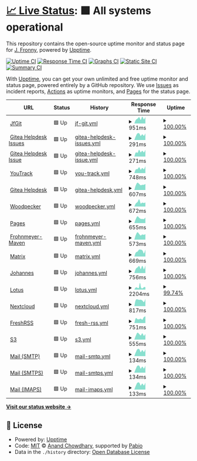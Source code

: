 # [📈 Live Status](https://JFronny.github.io/uptime): <!--live status--> **🟩 All systems operational**

This repository contains the open-source uptime monitor and status page for [J. Fronny](https://jfronny.gitlab.io/), powered by [Upptime](https://github.com/upptime/upptime).

[![Uptime CI](https://github.com/JFronny/uptime/workflows/Uptime%20CI/badge.svg)](https://github.com/JFronny/uptime/actions?query=workflow%3A%22Uptime+CI%22)
[![Response Time CI](https://github.com/JFronny/uptime/workflows/Response%20Time%20CI/badge.svg)](https://github.com/JFronny/uptime/actions?query=workflow%3A%22Response+Time+CI%22)
[![Graphs CI](https://github.com/JFronny/uptime/workflows/Graphs%20CI/badge.svg)](https://github.com/JFronny/uptime/actions?query=workflow%3A%22Graphs+CI%22)
[![Static Site CI](https://github.com/JFronny/uptime/workflows/Static%20Site%20CI/badge.svg)](https://github.com/JFronny/uptime/actions?query=workflow%3A%22Static+Site+CI%22)
[![Summary CI](https://github.com/JFronny/uptime/workflows/Summary%20CI/badge.svg)](https://github.com/JFronny/uptime/actions?query=workflow%3A%22Summary+CI%22)

With [Upptime](https://upptime.js.org), you can get your own unlimited and free uptime monitor and status page, powered entirely by a GitHub repository. We use [Issues](https://github.com/JFronny/uptime/issues) as incident reports, [Actions](https://github.com/JFronny/uptime/actions) as uptime monitors, and [Pages](https://JFronny.github.io/uptime) for the status page.

<!--start: status pages-->
<!-- This summary is generated by Upptime (https://github.com/upptime/upptime) -->
<!-- Do not edit this manually, your changes will be overwritten -->
<!-- prettier-ignore -->
| URL | Status | History | Response Time | Uptime |
| --- | ------ | ------- | ------------- | ------ |
| <img alt="" src="https://icons.duckduckgo.com/ip3/git.frohnmeyer-wds.de.ico" height="13"> [JfGit](https://git.frohnmeyer-wds.de/) | 🟩 Up | [jf-git.yml](https://github.com/JFronny/uptime/commits/HEAD/history/jf-git.yml) | <details><summary><img alt="Response time graph" src="./graphs/jf-git/response-time-week.png" height="20"> 951ms</summary><br><a href="https://JFronny.github.io/uptime/history/jf-git"><img alt="Response time 1034" src="https://img.shields.io/endpoint?url=https%3A%2F%2Fraw.githubusercontent.com%2FJFronny%2Fuptime%2FHEAD%2Fapi%2Fjf-git%2Fresponse-time.json"></a><br><a href="https://JFronny.github.io/uptime/history/jf-git"><img alt="24-hour response time 1177" src="https://img.shields.io/endpoint?url=https%3A%2F%2Fraw.githubusercontent.com%2FJFronny%2Fuptime%2FHEAD%2Fapi%2Fjf-git%2Fresponse-time-day.json"></a><br><a href="https://JFronny.github.io/uptime/history/jf-git"><img alt="7-day response time 951" src="https://img.shields.io/endpoint?url=https%3A%2F%2Fraw.githubusercontent.com%2FJFronny%2Fuptime%2FHEAD%2Fapi%2Fjf-git%2Fresponse-time-week.json"></a><br><a href="https://JFronny.github.io/uptime/history/jf-git"><img alt="30-day response time 1034" src="https://img.shields.io/endpoint?url=https%3A%2F%2Fraw.githubusercontent.com%2FJFronny%2Fuptime%2FHEAD%2Fapi%2Fjf-git%2Fresponse-time-month.json"></a><br><a href="https://JFronny.github.io/uptime/history/jf-git"><img alt="1-year response time 1034" src="https://img.shields.io/endpoint?url=https%3A%2F%2Fraw.githubusercontent.com%2FJFronny%2Fuptime%2FHEAD%2Fapi%2Fjf-git%2Fresponse-time-year.json"></a></details> | <details><summary><a href="https://JFronny.github.io/uptime/history/jf-git">100.00%</a></summary><a href="https://JFronny.github.io/uptime/history/jf-git"><img alt="All-time uptime 93.99%" src="https://img.shields.io/endpoint?url=https%3A%2F%2Fraw.githubusercontent.com%2FJFronny%2Fuptime%2FHEAD%2Fapi%2Fjf-git%2Fuptime.json"></a><br><a href="https://JFronny.github.io/uptime/history/jf-git"><img alt="24-hour uptime 100.00%" src="https://img.shields.io/endpoint?url=https%3A%2F%2Fraw.githubusercontent.com%2FJFronny%2Fuptime%2FHEAD%2Fapi%2Fjf-git%2Fuptime-day.json"></a><br><a href="https://JFronny.github.io/uptime/history/jf-git"><img alt="7-day uptime 100.00%" src="https://img.shields.io/endpoint?url=https%3A%2F%2Fraw.githubusercontent.com%2FJFronny%2Fuptime%2FHEAD%2Fapi%2Fjf-git%2Fuptime-week.json"></a><br><a href="https://JFronny.github.io/uptime/history/jf-git"><img alt="30-day uptime 93.99%" src="https://img.shields.io/endpoint?url=https%3A%2F%2Fraw.githubusercontent.com%2FJFronny%2Fuptime%2FHEAD%2Fapi%2Fjf-git%2Fuptime-month.json"></a><br><a href="https://JFronny.github.io/uptime/history/jf-git"><img alt="1-year uptime 93.99%" src="https://img.shields.io/endpoint?url=https%3A%2F%2Fraw.githubusercontent.com%2FJFronny%2Fuptime%2FHEAD%2Fapi%2Fjf-git%2Fuptime-year.json"></a></details>
| <img alt="" src="https://icons.duckduckgo.com/ip3/git.frohnmeyer-wds.de.ico" height="13"> [Gitea Helpdesk Issues](https://git.frohnmeyer-wds.de/Johannes/Gitea-Helpdesk/issues) | 🟩 Up | [gitea-helpdesk-issues.yml](https://github.com/JFronny/uptime/commits/HEAD/history/gitea-helpdesk-issues.yml) | <details><summary><img alt="Response time graph" src="./graphs/gitea-helpdesk-issues/response-time-week.png" height="20"> 291ms</summary><br><a href="https://JFronny.github.io/uptime/history/gitea-helpdesk-issues"><img alt="Response time 267" src="https://img.shields.io/endpoint?url=https%3A%2F%2Fraw.githubusercontent.com%2FJFronny%2Fuptime%2FHEAD%2Fapi%2Fgitea-helpdesk-issues%2Fresponse-time.json"></a><br><a href="https://JFronny.github.io/uptime/history/gitea-helpdesk-issues"><img alt="24-hour response time 353" src="https://img.shields.io/endpoint?url=https%3A%2F%2Fraw.githubusercontent.com%2FJFronny%2Fuptime%2FHEAD%2Fapi%2Fgitea-helpdesk-issues%2Fresponse-time-day.json"></a><br><a href="https://JFronny.github.io/uptime/history/gitea-helpdesk-issues"><img alt="7-day response time 291" src="https://img.shields.io/endpoint?url=https%3A%2F%2Fraw.githubusercontent.com%2FJFronny%2Fuptime%2FHEAD%2Fapi%2Fgitea-helpdesk-issues%2Fresponse-time-week.json"></a><br><a href="https://JFronny.github.io/uptime/history/gitea-helpdesk-issues"><img alt="30-day response time 267" src="https://img.shields.io/endpoint?url=https%3A%2F%2Fraw.githubusercontent.com%2FJFronny%2Fuptime%2FHEAD%2Fapi%2Fgitea-helpdesk-issues%2Fresponse-time-month.json"></a><br><a href="https://JFronny.github.io/uptime/history/gitea-helpdesk-issues"><img alt="1-year response time 267" src="https://img.shields.io/endpoint?url=https%3A%2F%2Fraw.githubusercontent.com%2FJFronny%2Fuptime%2FHEAD%2Fapi%2Fgitea-helpdesk-issues%2Fresponse-time-year.json"></a></details> | <details><summary><a href="https://JFronny.github.io/uptime/history/gitea-helpdesk-issues">100.00%</a></summary><a href="https://JFronny.github.io/uptime/history/gitea-helpdesk-issues"><img alt="All-time uptime 94.09%" src="https://img.shields.io/endpoint?url=https%3A%2F%2Fraw.githubusercontent.com%2FJFronny%2Fuptime%2FHEAD%2Fapi%2Fgitea-helpdesk-issues%2Fuptime.json"></a><br><a href="https://JFronny.github.io/uptime/history/gitea-helpdesk-issues"><img alt="24-hour uptime 100.00%" src="https://img.shields.io/endpoint?url=https%3A%2F%2Fraw.githubusercontent.com%2FJFronny%2Fuptime%2FHEAD%2Fapi%2Fgitea-helpdesk-issues%2Fuptime-day.json"></a><br><a href="https://JFronny.github.io/uptime/history/gitea-helpdesk-issues"><img alt="7-day uptime 100.00%" src="https://img.shields.io/endpoint?url=https%3A%2F%2Fraw.githubusercontent.com%2FJFronny%2Fuptime%2FHEAD%2Fapi%2Fgitea-helpdesk-issues%2Fuptime-week.json"></a><br><a href="https://JFronny.github.io/uptime/history/gitea-helpdesk-issues"><img alt="30-day uptime 94.09%" src="https://img.shields.io/endpoint?url=https%3A%2F%2Fraw.githubusercontent.com%2FJFronny%2Fuptime%2FHEAD%2Fapi%2Fgitea-helpdesk-issues%2Fuptime-month.json"></a><br><a href="https://JFronny.github.io/uptime/history/gitea-helpdesk-issues"><img alt="1-year uptime 94.09%" src="https://img.shields.io/endpoint?url=https%3A%2F%2Fraw.githubusercontent.com%2FJFronny%2Fuptime%2FHEAD%2Fapi%2Fgitea-helpdesk-issues%2Fuptime-year.json"></a></details>
| <img alt="" src="https://icons.duckduckgo.com/ip3/git.frohnmeyer-wds.de.ico" height="13"> [Gitea Helpdesk Issue](https://git.frohnmeyer-wds.de/Johannes/Gitea-Helpdesk/issues/1) | 🟩 Up | [gitea-helpdesk-issue.yml](https://github.com/JFronny/uptime/commits/HEAD/history/gitea-helpdesk-issue.yml) | <details><summary><img alt="Response time graph" src="./graphs/gitea-helpdesk-issue/response-time-week.png" height="20"> 271ms</summary><br><a href="https://JFronny.github.io/uptime/history/gitea-helpdesk-issue"><img alt="Response time 287" src="https://img.shields.io/endpoint?url=https%3A%2F%2Fraw.githubusercontent.com%2FJFronny%2Fuptime%2FHEAD%2Fapi%2Fgitea-helpdesk-issue%2Fresponse-time.json"></a><br><a href="https://JFronny.github.io/uptime/history/gitea-helpdesk-issue"><img alt="24-hour response time 356" src="https://img.shields.io/endpoint?url=https%3A%2F%2Fraw.githubusercontent.com%2FJFronny%2Fuptime%2FHEAD%2Fapi%2Fgitea-helpdesk-issue%2Fresponse-time-day.json"></a><br><a href="https://JFronny.github.io/uptime/history/gitea-helpdesk-issue"><img alt="7-day response time 271" src="https://img.shields.io/endpoint?url=https%3A%2F%2Fraw.githubusercontent.com%2FJFronny%2Fuptime%2FHEAD%2Fapi%2Fgitea-helpdesk-issue%2Fresponse-time-week.json"></a><br><a href="https://JFronny.github.io/uptime/history/gitea-helpdesk-issue"><img alt="30-day response time 287" src="https://img.shields.io/endpoint?url=https%3A%2F%2Fraw.githubusercontent.com%2FJFronny%2Fuptime%2FHEAD%2Fapi%2Fgitea-helpdesk-issue%2Fresponse-time-month.json"></a><br><a href="https://JFronny.github.io/uptime/history/gitea-helpdesk-issue"><img alt="1-year response time 287" src="https://img.shields.io/endpoint?url=https%3A%2F%2Fraw.githubusercontent.com%2FJFronny%2Fuptime%2FHEAD%2Fapi%2Fgitea-helpdesk-issue%2Fresponse-time-year.json"></a></details> | <details><summary><a href="https://JFronny.github.io/uptime/history/gitea-helpdesk-issue">100.00%</a></summary><a href="https://JFronny.github.io/uptime/history/gitea-helpdesk-issue"><img alt="All-time uptime 94.09%" src="https://img.shields.io/endpoint?url=https%3A%2F%2Fraw.githubusercontent.com%2FJFronny%2Fuptime%2FHEAD%2Fapi%2Fgitea-helpdesk-issue%2Fuptime.json"></a><br><a href="https://JFronny.github.io/uptime/history/gitea-helpdesk-issue"><img alt="24-hour uptime 100.00%" src="https://img.shields.io/endpoint?url=https%3A%2F%2Fraw.githubusercontent.com%2FJFronny%2Fuptime%2FHEAD%2Fapi%2Fgitea-helpdesk-issue%2Fuptime-day.json"></a><br><a href="https://JFronny.github.io/uptime/history/gitea-helpdesk-issue"><img alt="7-day uptime 100.00%" src="https://img.shields.io/endpoint?url=https%3A%2F%2Fraw.githubusercontent.com%2FJFronny%2Fuptime%2FHEAD%2Fapi%2Fgitea-helpdesk-issue%2Fuptime-week.json"></a><br><a href="https://JFronny.github.io/uptime/history/gitea-helpdesk-issue"><img alt="30-day uptime 94.09%" src="https://img.shields.io/endpoint?url=https%3A%2F%2Fraw.githubusercontent.com%2FJFronny%2Fuptime%2FHEAD%2Fapi%2Fgitea-helpdesk-issue%2Fuptime-month.json"></a><br><a href="https://JFronny.github.io/uptime/history/gitea-helpdesk-issue"><img alt="1-year uptime 94.09%" src="https://img.shields.io/endpoint?url=https%3A%2F%2Fraw.githubusercontent.com%2FJFronny%2Fuptime%2FHEAD%2Fapi%2Fgitea-helpdesk-issue%2Fuptime-year.json"></a></details>
| <img alt="" src="https://icons.duckduckgo.com/ip3/youtrack.frohnmeyer-wds.de.ico" height="13"> [YouTrack](https://youtrack.frohnmeyer-wds.de/form/cc0e428b-e887-4487-a90a-9e12b28ff4a4) | 🟩 Up | [you-track.yml](https://github.com/JFronny/uptime/commits/HEAD/history/you-track.yml) | <details><summary><img alt="Response time graph" src="./graphs/you-track/response-time-week.png" height="20"> 748ms</summary><br><a href="https://JFronny.github.io/uptime/history/you-track"><img alt="Response time 716" src="https://img.shields.io/endpoint?url=https%3A%2F%2Fraw.githubusercontent.com%2FJFronny%2Fuptime%2FHEAD%2Fapi%2Fyou-track%2Fresponse-time.json"></a><br><a href="https://JFronny.github.io/uptime/history/you-track"><img alt="24-hour response time 1088" src="https://img.shields.io/endpoint?url=https%3A%2F%2Fraw.githubusercontent.com%2FJFronny%2Fuptime%2FHEAD%2Fapi%2Fyou-track%2Fresponse-time-day.json"></a><br><a href="https://JFronny.github.io/uptime/history/you-track"><img alt="7-day response time 748" src="https://img.shields.io/endpoint?url=https%3A%2F%2Fraw.githubusercontent.com%2FJFronny%2Fuptime%2FHEAD%2Fapi%2Fyou-track%2Fresponse-time-week.json"></a><br><a href="https://JFronny.github.io/uptime/history/you-track"><img alt="30-day response time 716" src="https://img.shields.io/endpoint?url=https%3A%2F%2Fraw.githubusercontent.com%2FJFronny%2Fuptime%2FHEAD%2Fapi%2Fyou-track%2Fresponse-time-month.json"></a><br><a href="https://JFronny.github.io/uptime/history/you-track"><img alt="1-year response time 716" src="https://img.shields.io/endpoint?url=https%3A%2F%2Fraw.githubusercontent.com%2FJFronny%2Fuptime%2FHEAD%2Fapi%2Fyou-track%2Fresponse-time-year.json"></a></details> | <details><summary><a href="https://JFronny.github.io/uptime/history/you-track">100.00%</a></summary><a href="https://JFronny.github.io/uptime/history/you-track"><img alt="All-time uptime 99.28%" src="https://img.shields.io/endpoint?url=https%3A%2F%2Fraw.githubusercontent.com%2FJFronny%2Fuptime%2FHEAD%2Fapi%2Fyou-track%2Fuptime.json"></a><br><a href="https://JFronny.github.io/uptime/history/you-track"><img alt="24-hour uptime 100.00%" src="https://img.shields.io/endpoint?url=https%3A%2F%2Fraw.githubusercontent.com%2FJFronny%2Fuptime%2FHEAD%2Fapi%2Fyou-track%2Fuptime-day.json"></a><br><a href="https://JFronny.github.io/uptime/history/you-track"><img alt="7-day uptime 100.00%" src="https://img.shields.io/endpoint?url=https%3A%2F%2Fraw.githubusercontent.com%2FJFronny%2Fuptime%2FHEAD%2Fapi%2Fyou-track%2Fuptime-week.json"></a><br><a href="https://JFronny.github.io/uptime/history/you-track"><img alt="30-day uptime 99.28%" src="https://img.shields.io/endpoint?url=https%3A%2F%2Fraw.githubusercontent.com%2FJFronny%2Fuptime%2FHEAD%2Fapi%2Fyou-track%2Fuptime-month.json"></a><br><a href="https://JFronny.github.io/uptime/history/you-track"><img alt="1-year uptime 99.28%" src="https://img.shields.io/endpoint?url=https%3A%2F%2Fraw.githubusercontent.com%2FJFronny%2Fuptime%2FHEAD%2Fapi%2Fyou-track%2Fuptime-year.json"></a></details>
| <img alt="" src="https://icons.duckduckgo.com/ip3/helpdesk.frohnmeyer-wds.de.ico" height="13"> [Gitea Helpdesk](https://helpdesk.frohnmeyer-wds.de/) | 🟩 Up | [gitea-helpdesk.yml](https://github.com/JFronny/uptime/commits/HEAD/history/gitea-helpdesk.yml) | <details><summary><img alt="Response time graph" src="./graphs/gitea-helpdesk/response-time-week.png" height="20"> 607ms</summary><br><a href="https://JFronny.github.io/uptime/history/gitea-helpdesk"><img alt="Response time 579" src="https://img.shields.io/endpoint?url=https%3A%2F%2Fraw.githubusercontent.com%2FJFronny%2Fuptime%2FHEAD%2Fapi%2Fgitea-helpdesk%2Fresponse-time.json"></a><br><a href="https://JFronny.github.io/uptime/history/gitea-helpdesk"><img alt="24-hour response time 653" src="https://img.shields.io/endpoint?url=https%3A%2F%2Fraw.githubusercontent.com%2FJFronny%2Fuptime%2FHEAD%2Fapi%2Fgitea-helpdesk%2Fresponse-time-day.json"></a><br><a href="https://JFronny.github.io/uptime/history/gitea-helpdesk"><img alt="7-day response time 607" src="https://img.shields.io/endpoint?url=https%3A%2F%2Fraw.githubusercontent.com%2FJFronny%2Fuptime%2FHEAD%2Fapi%2Fgitea-helpdesk%2Fresponse-time-week.json"></a><br><a href="https://JFronny.github.io/uptime/history/gitea-helpdesk"><img alt="30-day response time 579" src="https://img.shields.io/endpoint?url=https%3A%2F%2Fraw.githubusercontent.com%2FJFronny%2Fuptime%2FHEAD%2Fapi%2Fgitea-helpdesk%2Fresponse-time-month.json"></a><br><a href="https://JFronny.github.io/uptime/history/gitea-helpdesk"><img alt="1-year response time 579" src="https://img.shields.io/endpoint?url=https%3A%2F%2Fraw.githubusercontent.com%2FJFronny%2Fuptime%2FHEAD%2Fapi%2Fgitea-helpdesk%2Fresponse-time-year.json"></a></details> | <details><summary><a href="https://JFronny.github.io/uptime/history/gitea-helpdesk">100.00%</a></summary><a href="https://JFronny.github.io/uptime/history/gitea-helpdesk"><img alt="All-time uptime 98.51%" src="https://img.shields.io/endpoint?url=https%3A%2F%2Fraw.githubusercontent.com%2FJFronny%2Fuptime%2FHEAD%2Fapi%2Fgitea-helpdesk%2Fuptime.json"></a><br><a href="https://JFronny.github.io/uptime/history/gitea-helpdesk"><img alt="24-hour uptime 100.00%" src="https://img.shields.io/endpoint?url=https%3A%2F%2Fraw.githubusercontent.com%2FJFronny%2Fuptime%2FHEAD%2Fapi%2Fgitea-helpdesk%2Fuptime-day.json"></a><br><a href="https://JFronny.github.io/uptime/history/gitea-helpdesk"><img alt="7-day uptime 100.00%" src="https://img.shields.io/endpoint?url=https%3A%2F%2Fraw.githubusercontent.com%2FJFronny%2Fuptime%2FHEAD%2Fapi%2Fgitea-helpdesk%2Fuptime-week.json"></a><br><a href="https://JFronny.github.io/uptime/history/gitea-helpdesk"><img alt="30-day uptime 98.51%" src="https://img.shields.io/endpoint?url=https%3A%2F%2Fraw.githubusercontent.com%2FJFronny%2Fuptime%2FHEAD%2Fapi%2Fgitea-helpdesk%2Fuptime-month.json"></a><br><a href="https://JFronny.github.io/uptime/history/gitea-helpdesk"><img alt="1-year uptime 98.51%" src="https://img.shields.io/endpoint?url=https%3A%2F%2Fraw.githubusercontent.com%2FJFronny%2Fuptime%2FHEAD%2Fapi%2Fgitea-helpdesk%2Fuptime-year.json"></a></details>
| <img alt="" src="https://icons.duckduckgo.com/ip3/ci.frohnmeyer-wds.de.ico" height="13"> [Woodpecker](https://ci.frohnmeyer-wds.de/repos/28) | 🟩 Up | [woodpecker.yml](https://github.com/JFronny/uptime/commits/HEAD/history/woodpecker.yml) | <details><summary><img alt="Response time graph" src="./graphs/woodpecker/response-time-week.png" height="20"> 672ms</summary><br><a href="https://JFronny.github.io/uptime/history/woodpecker"><img alt="Response time 588" src="https://img.shields.io/endpoint?url=https%3A%2F%2Fraw.githubusercontent.com%2FJFronny%2Fuptime%2FHEAD%2Fapi%2Fwoodpecker%2Fresponse-time.json"></a><br><a href="https://JFronny.github.io/uptime/history/woodpecker"><img alt="24-hour response time 658" src="https://img.shields.io/endpoint?url=https%3A%2F%2Fraw.githubusercontent.com%2FJFronny%2Fuptime%2FHEAD%2Fapi%2Fwoodpecker%2Fresponse-time-day.json"></a><br><a href="https://JFronny.github.io/uptime/history/woodpecker"><img alt="7-day response time 672" src="https://img.shields.io/endpoint?url=https%3A%2F%2Fraw.githubusercontent.com%2FJFronny%2Fuptime%2FHEAD%2Fapi%2Fwoodpecker%2Fresponse-time-week.json"></a><br><a href="https://JFronny.github.io/uptime/history/woodpecker"><img alt="30-day response time 588" src="https://img.shields.io/endpoint?url=https%3A%2F%2Fraw.githubusercontent.com%2FJFronny%2Fuptime%2FHEAD%2Fapi%2Fwoodpecker%2Fresponse-time-month.json"></a><br><a href="https://JFronny.github.io/uptime/history/woodpecker"><img alt="1-year response time 588" src="https://img.shields.io/endpoint?url=https%3A%2F%2Fraw.githubusercontent.com%2FJFronny%2Fuptime%2FHEAD%2Fapi%2Fwoodpecker%2Fresponse-time-year.json"></a></details> | <details><summary><a href="https://JFronny.github.io/uptime/history/woodpecker">100.00%</a></summary><a href="https://JFronny.github.io/uptime/history/woodpecker"><img alt="All-time uptime 95.72%" src="https://img.shields.io/endpoint?url=https%3A%2F%2Fraw.githubusercontent.com%2FJFronny%2Fuptime%2FHEAD%2Fapi%2Fwoodpecker%2Fuptime.json"></a><br><a href="https://JFronny.github.io/uptime/history/woodpecker"><img alt="24-hour uptime 100.00%" src="https://img.shields.io/endpoint?url=https%3A%2F%2Fraw.githubusercontent.com%2FJFronny%2Fuptime%2FHEAD%2Fapi%2Fwoodpecker%2Fuptime-day.json"></a><br><a href="https://JFronny.github.io/uptime/history/woodpecker"><img alt="7-day uptime 100.00%" src="https://img.shields.io/endpoint?url=https%3A%2F%2Fraw.githubusercontent.com%2FJFronny%2Fuptime%2FHEAD%2Fapi%2Fwoodpecker%2Fuptime-week.json"></a><br><a href="https://JFronny.github.io/uptime/history/woodpecker"><img alt="30-day uptime 95.72%" src="https://img.shields.io/endpoint?url=https%3A%2F%2Fraw.githubusercontent.com%2FJFronny%2Fuptime%2FHEAD%2Fapi%2Fwoodpecker%2Fuptime-month.json"></a><br><a href="https://JFronny.github.io/uptime/history/woodpecker"><img alt="1-year uptime 95.72%" src="https://img.shields.io/endpoint?url=https%3A%2F%2Fraw.githubusercontent.com%2FJFronny%2Fuptime%2FHEAD%2Fapi%2Fwoodpecker%2Fuptime-year.json"></a></details>
| <img alt="" src="https://icons.duckduckgo.com/ip3/pages.frohnmeyer-wds.de.ico" height="13"> [Pages](https://pages.frohnmeyer-wds.de/JfMods/Respackopts/) | 🟩 Up | [pages.yml](https://github.com/JFronny/uptime/commits/HEAD/history/pages.yml) | <details><summary><img alt="Response time graph" src="./graphs/pages/response-time-week.png" height="20"> 655ms</summary><br><a href="https://JFronny.github.io/uptime/history/pages"><img alt="Response time 575" src="https://img.shields.io/endpoint?url=https%3A%2F%2Fraw.githubusercontent.com%2FJFronny%2Fuptime%2FHEAD%2Fapi%2Fpages%2Fresponse-time.json"></a><br><a href="https://JFronny.github.io/uptime/history/pages"><img alt="24-hour response time 733" src="https://img.shields.io/endpoint?url=https%3A%2F%2Fraw.githubusercontent.com%2FJFronny%2Fuptime%2FHEAD%2Fapi%2Fpages%2Fresponse-time-day.json"></a><br><a href="https://JFronny.github.io/uptime/history/pages"><img alt="7-day response time 655" src="https://img.shields.io/endpoint?url=https%3A%2F%2Fraw.githubusercontent.com%2FJFronny%2Fuptime%2FHEAD%2Fapi%2Fpages%2Fresponse-time-week.json"></a><br><a href="https://JFronny.github.io/uptime/history/pages"><img alt="30-day response time 575" src="https://img.shields.io/endpoint?url=https%3A%2F%2Fraw.githubusercontent.com%2FJFronny%2Fuptime%2FHEAD%2Fapi%2Fpages%2Fresponse-time-month.json"></a><br><a href="https://JFronny.github.io/uptime/history/pages"><img alt="1-year response time 575" src="https://img.shields.io/endpoint?url=https%3A%2F%2Fraw.githubusercontent.com%2FJFronny%2Fuptime%2FHEAD%2Fapi%2Fpages%2Fresponse-time-year.json"></a></details> | <details><summary><a href="https://JFronny.github.io/uptime/history/pages">100.00%</a></summary><a href="https://JFronny.github.io/uptime/history/pages"><img alt="All-time uptime 99.42%" src="https://img.shields.io/endpoint?url=https%3A%2F%2Fraw.githubusercontent.com%2FJFronny%2Fuptime%2FHEAD%2Fapi%2Fpages%2Fuptime.json"></a><br><a href="https://JFronny.github.io/uptime/history/pages"><img alt="24-hour uptime 100.00%" src="https://img.shields.io/endpoint?url=https%3A%2F%2Fraw.githubusercontent.com%2FJFronny%2Fuptime%2FHEAD%2Fapi%2Fpages%2Fuptime-day.json"></a><br><a href="https://JFronny.github.io/uptime/history/pages"><img alt="7-day uptime 100.00%" src="https://img.shields.io/endpoint?url=https%3A%2F%2Fraw.githubusercontent.com%2FJFronny%2Fuptime%2FHEAD%2Fapi%2Fpages%2Fuptime-week.json"></a><br><a href="https://JFronny.github.io/uptime/history/pages"><img alt="30-day uptime 99.42%" src="https://img.shields.io/endpoint?url=https%3A%2F%2Fraw.githubusercontent.com%2FJFronny%2Fuptime%2FHEAD%2Fapi%2Fpages%2Fuptime-month.json"></a><br><a href="https://JFronny.github.io/uptime/history/pages"><img alt="1-year uptime 99.42%" src="https://img.shields.io/endpoint?url=https%3A%2F%2Fraw.githubusercontent.com%2FJFronny%2Fuptime%2FHEAD%2Fapi%2Fpages%2Fuptime-year.json"></a></details>
| <img alt="" src="https://icons.duckduckgo.com/ip3/maven.frohnmeyer-wds.de.ico" height="13"> [Frohnmeyer-Maven](https://maven.frohnmeyer-wds.de/artifacts/io/gitlab/jfronny/commons-bom/maven-metadata.xml) | 🟩 Up | [frohnmeyer-maven.yml](https://github.com/JFronny/uptime/commits/HEAD/history/frohnmeyer-maven.yml) | <details><summary><img alt="Response time graph" src="./graphs/frohnmeyer-maven/response-time-week.png" height="20"> 573ms</summary><br><a href="https://JFronny.github.io/uptime/history/frohnmeyer-maven"><img alt="Response time 592" src="https://img.shields.io/endpoint?url=https%3A%2F%2Fraw.githubusercontent.com%2FJFronny%2Fuptime%2FHEAD%2Fapi%2Ffrohnmeyer-maven%2Fresponse-time.json"></a><br><a href="https://JFronny.github.io/uptime/history/frohnmeyer-maven"><img alt="24-hour response time 596" src="https://img.shields.io/endpoint?url=https%3A%2F%2Fraw.githubusercontent.com%2FJFronny%2Fuptime%2FHEAD%2Fapi%2Ffrohnmeyer-maven%2Fresponse-time-day.json"></a><br><a href="https://JFronny.github.io/uptime/history/frohnmeyer-maven"><img alt="7-day response time 573" src="https://img.shields.io/endpoint?url=https%3A%2F%2Fraw.githubusercontent.com%2FJFronny%2Fuptime%2FHEAD%2Fapi%2Ffrohnmeyer-maven%2Fresponse-time-week.json"></a><br><a href="https://JFronny.github.io/uptime/history/frohnmeyer-maven"><img alt="30-day response time 592" src="https://img.shields.io/endpoint?url=https%3A%2F%2Fraw.githubusercontent.com%2FJFronny%2Fuptime%2FHEAD%2Fapi%2Ffrohnmeyer-maven%2Fresponse-time-month.json"></a><br><a href="https://JFronny.github.io/uptime/history/frohnmeyer-maven"><img alt="1-year response time 592" src="https://img.shields.io/endpoint?url=https%3A%2F%2Fraw.githubusercontent.com%2FJFronny%2Fuptime%2FHEAD%2Fapi%2Ffrohnmeyer-maven%2Fresponse-time-year.json"></a></details> | <details><summary><a href="https://JFronny.github.io/uptime/history/frohnmeyer-maven">100.00%</a></summary><a href="https://JFronny.github.io/uptime/history/frohnmeyer-maven"><img alt="All-time uptime 99.50%" src="https://img.shields.io/endpoint?url=https%3A%2F%2Fraw.githubusercontent.com%2FJFronny%2Fuptime%2FHEAD%2Fapi%2Ffrohnmeyer-maven%2Fuptime.json"></a><br><a href="https://JFronny.github.io/uptime/history/frohnmeyer-maven"><img alt="24-hour uptime 100.00%" src="https://img.shields.io/endpoint?url=https%3A%2F%2Fraw.githubusercontent.com%2FJFronny%2Fuptime%2FHEAD%2Fapi%2Ffrohnmeyer-maven%2Fuptime-day.json"></a><br><a href="https://JFronny.github.io/uptime/history/frohnmeyer-maven"><img alt="7-day uptime 100.00%" src="https://img.shields.io/endpoint?url=https%3A%2F%2Fraw.githubusercontent.com%2FJFronny%2Fuptime%2FHEAD%2Fapi%2Ffrohnmeyer-maven%2Fuptime-week.json"></a><br><a href="https://JFronny.github.io/uptime/history/frohnmeyer-maven"><img alt="30-day uptime 99.50%" src="https://img.shields.io/endpoint?url=https%3A%2F%2Fraw.githubusercontent.com%2FJFronny%2Fuptime%2FHEAD%2Fapi%2Ffrohnmeyer-maven%2Fuptime-month.json"></a><br><a href="https://JFronny.github.io/uptime/history/frohnmeyer-maven"><img alt="1-year uptime 99.50%" src="https://img.shields.io/endpoint?url=https%3A%2F%2Fraw.githubusercontent.com%2FJFronny%2Fuptime%2FHEAD%2Fapi%2Ffrohnmeyer-maven%2Fuptime-year.json"></a></details>
| <img alt="" src="https://icons.duckduckgo.com/ip3/matrix.frohnmeyer-wds.de.ico" height="13"> [Matrix](https://matrix.frohnmeyer-wds.de/_matrix/client/versions) | 🟩 Up | [matrix.yml](https://github.com/JFronny/uptime/commits/HEAD/history/matrix.yml) | <details><summary><img alt="Response time graph" src="./graphs/matrix/response-time-week.png" height="20"> 669ms</summary><br><a href="https://JFronny.github.io/uptime/history/matrix"><img alt="Response time 547" src="https://img.shields.io/endpoint?url=https%3A%2F%2Fraw.githubusercontent.com%2FJFronny%2Fuptime%2FHEAD%2Fapi%2Fmatrix%2Fresponse-time.json"></a><br><a href="https://JFronny.github.io/uptime/history/matrix"><img alt="24-hour response time 822" src="https://img.shields.io/endpoint?url=https%3A%2F%2Fraw.githubusercontent.com%2FJFronny%2Fuptime%2FHEAD%2Fapi%2Fmatrix%2Fresponse-time-day.json"></a><br><a href="https://JFronny.github.io/uptime/history/matrix"><img alt="7-day response time 669" src="https://img.shields.io/endpoint?url=https%3A%2F%2Fraw.githubusercontent.com%2FJFronny%2Fuptime%2FHEAD%2Fapi%2Fmatrix%2Fresponse-time-week.json"></a><br><a href="https://JFronny.github.io/uptime/history/matrix"><img alt="30-day response time 547" src="https://img.shields.io/endpoint?url=https%3A%2F%2Fraw.githubusercontent.com%2FJFronny%2Fuptime%2FHEAD%2Fapi%2Fmatrix%2Fresponse-time-month.json"></a><br><a href="https://JFronny.github.io/uptime/history/matrix"><img alt="1-year response time 547" src="https://img.shields.io/endpoint?url=https%3A%2F%2Fraw.githubusercontent.com%2FJFronny%2Fuptime%2FHEAD%2Fapi%2Fmatrix%2Fresponse-time-year.json"></a></details> | <details><summary><a href="https://JFronny.github.io/uptime/history/matrix">100.00%</a></summary><a href="https://JFronny.github.io/uptime/history/matrix"><img alt="All-time uptime 94.26%" src="https://img.shields.io/endpoint?url=https%3A%2F%2Fraw.githubusercontent.com%2FJFronny%2Fuptime%2FHEAD%2Fapi%2Fmatrix%2Fuptime.json"></a><br><a href="https://JFronny.github.io/uptime/history/matrix"><img alt="24-hour uptime 100.00%" src="https://img.shields.io/endpoint?url=https%3A%2F%2Fraw.githubusercontent.com%2FJFronny%2Fuptime%2FHEAD%2Fapi%2Fmatrix%2Fuptime-day.json"></a><br><a href="https://JFronny.github.io/uptime/history/matrix"><img alt="7-day uptime 100.00%" src="https://img.shields.io/endpoint?url=https%3A%2F%2Fraw.githubusercontent.com%2FJFronny%2Fuptime%2FHEAD%2Fapi%2Fmatrix%2Fuptime-week.json"></a><br><a href="https://JFronny.github.io/uptime/history/matrix"><img alt="30-day uptime 94.26%" src="https://img.shields.io/endpoint?url=https%3A%2F%2Fraw.githubusercontent.com%2FJFronny%2Fuptime%2FHEAD%2Fapi%2Fmatrix%2Fuptime-month.json"></a><br><a href="https://JFronny.github.io/uptime/history/matrix"><img alt="1-year uptime 94.26%" src="https://img.shields.io/endpoint?url=https%3A%2F%2Fraw.githubusercontent.com%2FJFronny%2Fuptime%2FHEAD%2Fapi%2Fmatrix%2Fuptime-year.json"></a></details>
| <img alt="" src="https://icons.duckduckgo.com/ip3/johannes.frohnmeyer-wds.de.ico" height="13"> [Johannes](https://johannes.frohnmeyer-wds.de/schule/sport/praesentation/) | 🟩 Up | [johannes.yml](https://github.com/JFronny/uptime/commits/HEAD/history/johannes.yml) | <details><summary><img alt="Response time graph" src="./graphs/johannes/response-time-week.png" height="20"> 756ms</summary><br><a href="https://JFronny.github.io/uptime/history/johannes"><img alt="Response time 799" src="https://img.shields.io/endpoint?url=https%3A%2F%2Fraw.githubusercontent.com%2FJFronny%2Fuptime%2FHEAD%2Fapi%2Fjohannes%2Fresponse-time.json"></a><br><a href="https://JFronny.github.io/uptime/history/johannes"><img alt="24-hour response time 980" src="https://img.shields.io/endpoint?url=https%3A%2F%2Fraw.githubusercontent.com%2FJFronny%2Fuptime%2FHEAD%2Fapi%2Fjohannes%2Fresponse-time-day.json"></a><br><a href="https://JFronny.github.io/uptime/history/johannes"><img alt="7-day response time 756" src="https://img.shields.io/endpoint?url=https%3A%2F%2Fraw.githubusercontent.com%2FJFronny%2Fuptime%2FHEAD%2Fapi%2Fjohannes%2Fresponse-time-week.json"></a><br><a href="https://JFronny.github.io/uptime/history/johannes"><img alt="30-day response time 799" src="https://img.shields.io/endpoint?url=https%3A%2F%2Fraw.githubusercontent.com%2FJFronny%2Fuptime%2FHEAD%2Fapi%2Fjohannes%2Fresponse-time-month.json"></a><br><a href="https://JFronny.github.io/uptime/history/johannes"><img alt="1-year response time 799" src="https://img.shields.io/endpoint?url=https%3A%2F%2Fraw.githubusercontent.com%2FJFronny%2Fuptime%2FHEAD%2Fapi%2Fjohannes%2Fresponse-time-year.json"></a></details> | <details><summary><a href="https://JFronny.github.io/uptime/history/johannes">100.00%</a></summary><a href="https://JFronny.github.io/uptime/history/johannes"><img alt="All-time uptime 99.50%" src="https://img.shields.io/endpoint?url=https%3A%2F%2Fraw.githubusercontent.com%2FJFronny%2Fuptime%2FHEAD%2Fapi%2Fjohannes%2Fuptime.json"></a><br><a href="https://JFronny.github.io/uptime/history/johannes"><img alt="24-hour uptime 100.00%" src="https://img.shields.io/endpoint?url=https%3A%2F%2Fraw.githubusercontent.com%2FJFronny%2Fuptime%2FHEAD%2Fapi%2Fjohannes%2Fuptime-day.json"></a><br><a href="https://JFronny.github.io/uptime/history/johannes"><img alt="7-day uptime 100.00%" src="https://img.shields.io/endpoint?url=https%3A%2F%2Fraw.githubusercontent.com%2FJFronny%2Fuptime%2FHEAD%2Fapi%2Fjohannes%2Fuptime-week.json"></a><br><a href="https://JFronny.github.io/uptime/history/johannes"><img alt="30-day uptime 99.50%" src="https://img.shields.io/endpoint?url=https%3A%2F%2Fraw.githubusercontent.com%2FJFronny%2Fuptime%2FHEAD%2Fapi%2Fjohannes%2Fuptime-month.json"></a><br><a href="https://JFronny.github.io/uptime/history/johannes"><img alt="1-year uptime 99.50%" src="https://img.shields.io/endpoint?url=https%3A%2F%2Fraw.githubusercontent.com%2FJFronny%2Fuptime%2FHEAD%2Fapi%2Fjohannes%2Fuptime-year.json"></a></details>
| <img alt="" src="https://icons.duckduckgo.com/ip3/lotus.frohnmeyer-wds.de.ico" height="13"> [Lotus](http://lotus.frohnmeyer-wds.de/feed.rss) | 🟩 Up | [lotus.yml](https://github.com/JFronny/uptime/commits/HEAD/history/lotus.yml) | <details><summary><img alt="Response time graph" src="./graphs/lotus/response-time-week.png" height="20"> 2204ms</summary><br><a href="https://JFronny.github.io/uptime/history/lotus"><img alt="Response time 2000" src="https://img.shields.io/endpoint?url=https%3A%2F%2Fraw.githubusercontent.com%2FJFronny%2Fuptime%2FHEAD%2Fapi%2Flotus%2Fresponse-time.json"></a><br><a href="https://JFronny.github.io/uptime/history/lotus"><img alt="24-hour response time 2348" src="https://img.shields.io/endpoint?url=https%3A%2F%2Fraw.githubusercontent.com%2FJFronny%2Fuptime%2FHEAD%2Fapi%2Flotus%2Fresponse-time-day.json"></a><br><a href="https://JFronny.github.io/uptime/history/lotus"><img alt="7-day response time 2204" src="https://img.shields.io/endpoint?url=https%3A%2F%2Fraw.githubusercontent.com%2FJFronny%2Fuptime%2FHEAD%2Fapi%2Flotus%2Fresponse-time-week.json"></a><br><a href="https://JFronny.github.io/uptime/history/lotus"><img alt="30-day response time 2000" src="https://img.shields.io/endpoint?url=https%3A%2F%2Fraw.githubusercontent.com%2FJFronny%2Fuptime%2FHEAD%2Fapi%2Flotus%2Fresponse-time-month.json"></a><br><a href="https://JFronny.github.io/uptime/history/lotus"><img alt="1-year response time 2000" src="https://img.shields.io/endpoint?url=https%3A%2F%2Fraw.githubusercontent.com%2FJFronny%2Fuptime%2FHEAD%2Fapi%2Flotus%2Fresponse-time-year.json"></a></details> | <details><summary><a href="https://JFronny.github.io/uptime/history/lotus">99.74%</a></summary><a href="https://JFronny.github.io/uptime/history/lotus"><img alt="All-time uptime 99.34%" src="https://img.shields.io/endpoint?url=https%3A%2F%2Fraw.githubusercontent.com%2FJFronny%2Fuptime%2FHEAD%2Fapi%2Flotus%2Fuptime.json"></a><br><a href="https://JFronny.github.io/uptime/history/lotus"><img alt="24-hour uptime 100.00%" src="https://img.shields.io/endpoint?url=https%3A%2F%2Fraw.githubusercontent.com%2FJFronny%2Fuptime%2FHEAD%2Fapi%2Flotus%2Fuptime-day.json"></a><br><a href="https://JFronny.github.io/uptime/history/lotus"><img alt="7-day uptime 99.74%" src="https://img.shields.io/endpoint?url=https%3A%2F%2Fraw.githubusercontent.com%2FJFronny%2Fuptime%2FHEAD%2Fapi%2Flotus%2Fuptime-week.json"></a><br><a href="https://JFronny.github.io/uptime/history/lotus"><img alt="30-day uptime 99.34%" src="https://img.shields.io/endpoint?url=https%3A%2F%2Fraw.githubusercontent.com%2FJFronny%2Fuptime%2FHEAD%2Fapi%2Flotus%2Fuptime-month.json"></a><br><a href="https://JFronny.github.io/uptime/history/lotus"><img alt="1-year uptime 99.34%" src="https://img.shields.io/endpoint?url=https%3A%2F%2Fraw.githubusercontent.com%2FJFronny%2Fuptime%2FHEAD%2Fapi%2Flotus%2Fuptime-year.json"></a></details>
| <img alt="" src="https://icons.duckduckgo.com/ip3/nextcloud.frohnmeyer-wds.de.ico" height="13"> [Nextcloud](https://nextcloud.frohnmeyer-wds.de/s/5LHM53735gsamFE) | 🟩 Up | [nextcloud.yml](https://github.com/JFronny/uptime/commits/HEAD/history/nextcloud.yml) | <details><summary><img alt="Response time graph" src="./graphs/nextcloud/response-time-week.png" height="20"> 817ms</summary><br><a href="https://JFronny.github.io/uptime/history/nextcloud"><img alt="Response time 723" src="https://img.shields.io/endpoint?url=https%3A%2F%2Fraw.githubusercontent.com%2FJFronny%2Fuptime%2FHEAD%2Fapi%2Fnextcloud%2Fresponse-time.json"></a><br><a href="https://JFronny.github.io/uptime/history/nextcloud"><img alt="24-hour response time 964" src="https://img.shields.io/endpoint?url=https%3A%2F%2Fraw.githubusercontent.com%2FJFronny%2Fuptime%2FHEAD%2Fapi%2Fnextcloud%2Fresponse-time-day.json"></a><br><a href="https://JFronny.github.io/uptime/history/nextcloud"><img alt="7-day response time 817" src="https://img.shields.io/endpoint?url=https%3A%2F%2Fraw.githubusercontent.com%2FJFronny%2Fuptime%2FHEAD%2Fapi%2Fnextcloud%2Fresponse-time-week.json"></a><br><a href="https://JFronny.github.io/uptime/history/nextcloud"><img alt="30-day response time 723" src="https://img.shields.io/endpoint?url=https%3A%2F%2Fraw.githubusercontent.com%2FJFronny%2Fuptime%2FHEAD%2Fapi%2Fnextcloud%2Fresponse-time-month.json"></a><br><a href="https://JFronny.github.io/uptime/history/nextcloud"><img alt="1-year response time 723" src="https://img.shields.io/endpoint?url=https%3A%2F%2Fraw.githubusercontent.com%2FJFronny%2Fuptime%2FHEAD%2Fapi%2Fnextcloud%2Fresponse-time-year.json"></a></details> | <details><summary><a href="https://JFronny.github.io/uptime/history/nextcloud">100.00%</a></summary><a href="https://JFronny.github.io/uptime/history/nextcloud"><img alt="All-time uptime 99.50%" src="https://img.shields.io/endpoint?url=https%3A%2F%2Fraw.githubusercontent.com%2FJFronny%2Fuptime%2FHEAD%2Fapi%2Fnextcloud%2Fuptime.json"></a><br><a href="https://JFronny.github.io/uptime/history/nextcloud"><img alt="24-hour uptime 100.00%" src="https://img.shields.io/endpoint?url=https%3A%2F%2Fraw.githubusercontent.com%2FJFronny%2Fuptime%2FHEAD%2Fapi%2Fnextcloud%2Fuptime-day.json"></a><br><a href="https://JFronny.github.io/uptime/history/nextcloud"><img alt="7-day uptime 100.00%" src="https://img.shields.io/endpoint?url=https%3A%2F%2Fraw.githubusercontent.com%2FJFronny%2Fuptime%2FHEAD%2Fapi%2Fnextcloud%2Fuptime-week.json"></a><br><a href="https://JFronny.github.io/uptime/history/nextcloud"><img alt="30-day uptime 99.50%" src="https://img.shields.io/endpoint?url=https%3A%2F%2Fraw.githubusercontent.com%2FJFronny%2Fuptime%2FHEAD%2Fapi%2Fnextcloud%2Fuptime-month.json"></a><br><a href="https://JFronny.github.io/uptime/history/nextcloud"><img alt="1-year uptime 99.50%" src="https://img.shields.io/endpoint?url=https%3A%2F%2Fraw.githubusercontent.com%2FJFronny%2Fuptime%2FHEAD%2Fapi%2Fnextcloud%2Fuptime-year.json"></a></details>
| <img alt="" src="https://icons.duckduckgo.com/ip3/rss.frohnmeyer-wds.de.ico" height="13"> [FreshRSS](https://rss.frohnmeyer-wds.de/i/?a=about) | 🟩 Up | [fresh-rss.yml](https://github.com/JFronny/uptime/commits/HEAD/history/fresh-rss.yml) | <details><summary><img alt="Response time graph" src="./graphs/fresh-rss/response-time-week.png" height="20"> 751ms</summary><br><a href="https://JFronny.github.io/uptime/history/fresh-rss"><img alt="Response time 750" src="https://img.shields.io/endpoint?url=https%3A%2F%2Fraw.githubusercontent.com%2FJFronny%2Fuptime%2FHEAD%2Fapi%2Ffresh-rss%2Fresponse-time.json"></a><br><a href="https://JFronny.github.io/uptime/history/fresh-rss"><img alt="24-hour response time 1083" src="https://img.shields.io/endpoint?url=https%3A%2F%2Fraw.githubusercontent.com%2FJFronny%2Fuptime%2FHEAD%2Fapi%2Ffresh-rss%2Fresponse-time-day.json"></a><br><a href="https://JFronny.github.io/uptime/history/fresh-rss"><img alt="7-day response time 751" src="https://img.shields.io/endpoint?url=https%3A%2F%2Fraw.githubusercontent.com%2FJFronny%2Fuptime%2FHEAD%2Fapi%2Ffresh-rss%2Fresponse-time-week.json"></a><br><a href="https://JFronny.github.io/uptime/history/fresh-rss"><img alt="30-day response time 750" src="https://img.shields.io/endpoint?url=https%3A%2F%2Fraw.githubusercontent.com%2FJFronny%2Fuptime%2FHEAD%2Fapi%2Ffresh-rss%2Fresponse-time-month.json"></a><br><a href="https://JFronny.github.io/uptime/history/fresh-rss"><img alt="1-year response time 750" src="https://img.shields.io/endpoint?url=https%3A%2F%2Fraw.githubusercontent.com%2FJFronny%2Fuptime%2FHEAD%2Fapi%2Ffresh-rss%2Fresponse-time-year.json"></a></details> | <details><summary><a href="https://JFronny.github.io/uptime/history/fresh-rss">100.00%</a></summary><a href="https://JFronny.github.io/uptime/history/fresh-rss"><img alt="All-time uptime 99.50%" src="https://img.shields.io/endpoint?url=https%3A%2F%2Fraw.githubusercontent.com%2FJFronny%2Fuptime%2FHEAD%2Fapi%2Ffresh-rss%2Fuptime.json"></a><br><a href="https://JFronny.github.io/uptime/history/fresh-rss"><img alt="24-hour uptime 100.00%" src="https://img.shields.io/endpoint?url=https%3A%2F%2Fraw.githubusercontent.com%2FJFronny%2Fuptime%2FHEAD%2Fapi%2Ffresh-rss%2Fuptime-day.json"></a><br><a href="https://JFronny.github.io/uptime/history/fresh-rss"><img alt="7-day uptime 100.00%" src="https://img.shields.io/endpoint?url=https%3A%2F%2Fraw.githubusercontent.com%2FJFronny%2Fuptime%2FHEAD%2Fapi%2Ffresh-rss%2Fuptime-week.json"></a><br><a href="https://JFronny.github.io/uptime/history/fresh-rss"><img alt="30-day uptime 99.50%" src="https://img.shields.io/endpoint?url=https%3A%2F%2Fraw.githubusercontent.com%2FJFronny%2Fuptime%2FHEAD%2Fapi%2Ffresh-rss%2Fuptime-month.json"></a><br><a href="https://JFronny.github.io/uptime/history/fresh-rss"><img alt="1-year uptime 99.50%" src="https://img.shields.io/endpoint?url=https%3A%2F%2Fraw.githubusercontent.com%2FJFronny%2Fuptime%2FHEAD%2Fapi%2Ffresh-rss%2Fuptime-year.json"></a></details>
| <img alt="" src="https://icons.duckduckgo.com/ip3/s3.frohnmeyer-wds.de.ico" height="13"> [S3](https://s3.frohnmeyer-wds.de/pages/JfMods/Respackopts/index.html) | 🟩 Up | [s3.yml](https://github.com/JFronny/uptime/commits/HEAD/history/s3.yml) | <details><summary><img alt="Response time graph" src="./graphs/s3/response-time-week.png" height="20"> 555ms</summary><br><a href="https://JFronny.github.io/uptime/history/s3"><img alt="Response time 499" src="https://img.shields.io/endpoint?url=https%3A%2F%2Fraw.githubusercontent.com%2FJFronny%2Fuptime%2FHEAD%2Fapi%2Fs3%2Fresponse-time.json"></a><br><a href="https://JFronny.github.io/uptime/history/s3"><img alt="24-hour response time 594" src="https://img.shields.io/endpoint?url=https%3A%2F%2Fraw.githubusercontent.com%2FJFronny%2Fuptime%2FHEAD%2Fapi%2Fs3%2Fresponse-time-day.json"></a><br><a href="https://JFronny.github.io/uptime/history/s3"><img alt="7-day response time 555" src="https://img.shields.io/endpoint?url=https%3A%2F%2Fraw.githubusercontent.com%2FJFronny%2Fuptime%2FHEAD%2Fapi%2Fs3%2Fresponse-time-week.json"></a><br><a href="https://JFronny.github.io/uptime/history/s3"><img alt="30-day response time 499" src="https://img.shields.io/endpoint?url=https%3A%2F%2Fraw.githubusercontent.com%2FJFronny%2Fuptime%2FHEAD%2Fapi%2Fs3%2Fresponse-time-month.json"></a><br><a href="https://JFronny.github.io/uptime/history/s3"><img alt="1-year response time 499" src="https://img.shields.io/endpoint?url=https%3A%2F%2Fraw.githubusercontent.com%2FJFronny%2Fuptime%2FHEAD%2Fapi%2Fs3%2Fresponse-time-year.json"></a></details> | <details><summary><a href="https://JFronny.github.io/uptime/history/s3">100.00%</a></summary><a href="https://JFronny.github.io/uptime/history/s3"><img alt="All-time uptime 99.50%" src="https://img.shields.io/endpoint?url=https%3A%2F%2Fraw.githubusercontent.com%2FJFronny%2Fuptime%2FHEAD%2Fapi%2Fs3%2Fuptime.json"></a><br><a href="https://JFronny.github.io/uptime/history/s3"><img alt="24-hour uptime 100.00%" src="https://img.shields.io/endpoint?url=https%3A%2F%2Fraw.githubusercontent.com%2FJFronny%2Fuptime%2FHEAD%2Fapi%2Fs3%2Fuptime-day.json"></a><br><a href="https://JFronny.github.io/uptime/history/s3"><img alt="7-day uptime 100.00%" src="https://img.shields.io/endpoint?url=https%3A%2F%2Fraw.githubusercontent.com%2FJFronny%2Fuptime%2FHEAD%2Fapi%2Fs3%2Fuptime-week.json"></a><br><a href="https://JFronny.github.io/uptime/history/s3"><img alt="30-day uptime 99.50%" src="https://img.shields.io/endpoint?url=https%3A%2F%2Fraw.githubusercontent.com%2FJFronny%2Fuptime%2FHEAD%2Fapi%2Fs3%2Fuptime-month.json"></a><br><a href="https://JFronny.github.io/uptime/history/s3"><img alt="1-year uptime 99.50%" src="https://img.shields.io/endpoint?url=https%3A%2F%2Fraw.githubusercontent.com%2FJFronny%2Fuptime%2FHEAD%2Fapi%2Fs3%2Fuptime-year.json"></a></details>
| <img alt="" src="https://icons.duckduckgo.com/ip3/null.ico" height="13"> [Mail (SMTP)](frohnmeyer-wds.de) | 🟩 Up | [mail-smtp.yml](https://github.com/JFronny/uptime/commits/HEAD/history/mail-smtp.yml) | <details><summary><img alt="Response time graph" src="./graphs/mail-smtp/response-time-week.png" height="20"> 134ms</summary><br><a href="https://JFronny.github.io/uptime/history/mail-smtp"><img alt="Response time 123" src="https://img.shields.io/endpoint?url=https%3A%2F%2Fraw.githubusercontent.com%2FJFronny%2Fuptime%2FHEAD%2Fapi%2Fmail-smtp%2Fresponse-time.json"></a><br><a href="https://JFronny.github.io/uptime/history/mail-smtp"><img alt="24-hour response time 164" src="https://img.shields.io/endpoint?url=https%3A%2F%2Fraw.githubusercontent.com%2FJFronny%2Fuptime%2FHEAD%2Fapi%2Fmail-smtp%2Fresponse-time-day.json"></a><br><a href="https://JFronny.github.io/uptime/history/mail-smtp"><img alt="7-day response time 134" src="https://img.shields.io/endpoint?url=https%3A%2F%2Fraw.githubusercontent.com%2FJFronny%2Fuptime%2FHEAD%2Fapi%2Fmail-smtp%2Fresponse-time-week.json"></a><br><a href="https://JFronny.github.io/uptime/history/mail-smtp"><img alt="30-day response time 123" src="https://img.shields.io/endpoint?url=https%3A%2F%2Fraw.githubusercontent.com%2FJFronny%2Fuptime%2FHEAD%2Fapi%2Fmail-smtp%2Fresponse-time-month.json"></a><br><a href="https://JFronny.github.io/uptime/history/mail-smtp"><img alt="1-year response time 123" src="https://img.shields.io/endpoint?url=https%3A%2F%2Fraw.githubusercontent.com%2FJFronny%2Fuptime%2FHEAD%2Fapi%2Fmail-smtp%2Fresponse-time-year.json"></a></details> | <details><summary><a href="https://JFronny.github.io/uptime/history/mail-smtp">100.00%</a></summary><a href="https://JFronny.github.io/uptime/history/mail-smtp"><img alt="All-time uptime 99.71%" src="https://img.shields.io/endpoint?url=https%3A%2F%2Fraw.githubusercontent.com%2FJFronny%2Fuptime%2FHEAD%2Fapi%2Fmail-smtp%2Fuptime.json"></a><br><a href="https://JFronny.github.io/uptime/history/mail-smtp"><img alt="24-hour uptime 100.00%" src="https://img.shields.io/endpoint?url=https%3A%2F%2Fraw.githubusercontent.com%2FJFronny%2Fuptime%2FHEAD%2Fapi%2Fmail-smtp%2Fuptime-day.json"></a><br><a href="https://JFronny.github.io/uptime/history/mail-smtp"><img alt="7-day uptime 100.00%" src="https://img.shields.io/endpoint?url=https%3A%2F%2Fraw.githubusercontent.com%2FJFronny%2Fuptime%2FHEAD%2Fapi%2Fmail-smtp%2Fuptime-week.json"></a><br><a href="https://JFronny.github.io/uptime/history/mail-smtp"><img alt="30-day uptime 99.71%" src="https://img.shields.io/endpoint?url=https%3A%2F%2Fraw.githubusercontent.com%2FJFronny%2Fuptime%2FHEAD%2Fapi%2Fmail-smtp%2Fuptime-month.json"></a><br><a href="https://JFronny.github.io/uptime/history/mail-smtp"><img alt="1-year uptime 99.71%" src="https://img.shields.io/endpoint?url=https%3A%2F%2Fraw.githubusercontent.com%2FJFronny%2Fuptime%2FHEAD%2Fapi%2Fmail-smtp%2Fuptime-year.json"></a></details>
| <img alt="" src="https://icons.duckduckgo.com/ip3/null.ico" height="13"> [Mail (SMTPS)](frohnmeyer-wds.de) | 🟩 Up | [mail-smtps.yml](https://github.com/JFronny/uptime/commits/HEAD/history/mail-smtps.yml) | <details><summary><img alt="Response time graph" src="./graphs/mail-smtps/response-time-week.png" height="20"> 134ms</summary><br><a href="https://JFronny.github.io/uptime/history/mail-smtps"><img alt="Response time 123" src="https://img.shields.io/endpoint?url=https%3A%2F%2Fraw.githubusercontent.com%2FJFronny%2Fuptime%2FHEAD%2Fapi%2Fmail-smtps%2Fresponse-time.json"></a><br><a href="https://JFronny.github.io/uptime/history/mail-smtps"><img alt="24-hour response time 164" src="https://img.shields.io/endpoint?url=https%3A%2F%2Fraw.githubusercontent.com%2FJFronny%2Fuptime%2FHEAD%2Fapi%2Fmail-smtps%2Fresponse-time-day.json"></a><br><a href="https://JFronny.github.io/uptime/history/mail-smtps"><img alt="7-day response time 134" src="https://img.shields.io/endpoint?url=https%3A%2F%2Fraw.githubusercontent.com%2FJFronny%2Fuptime%2FHEAD%2Fapi%2Fmail-smtps%2Fresponse-time-week.json"></a><br><a href="https://JFronny.github.io/uptime/history/mail-smtps"><img alt="30-day response time 123" src="https://img.shields.io/endpoint?url=https%3A%2F%2Fraw.githubusercontent.com%2FJFronny%2Fuptime%2FHEAD%2Fapi%2Fmail-smtps%2Fresponse-time-month.json"></a><br><a href="https://JFronny.github.io/uptime/history/mail-smtps"><img alt="1-year response time 123" src="https://img.shields.io/endpoint?url=https%3A%2F%2Fraw.githubusercontent.com%2FJFronny%2Fuptime%2FHEAD%2Fapi%2Fmail-smtps%2Fresponse-time-year.json"></a></details> | <details><summary><a href="https://JFronny.github.io/uptime/history/mail-smtps">100.00%</a></summary><a href="https://JFronny.github.io/uptime/history/mail-smtps"><img alt="All-time uptime 99.72%" src="https://img.shields.io/endpoint?url=https%3A%2F%2Fraw.githubusercontent.com%2FJFronny%2Fuptime%2FHEAD%2Fapi%2Fmail-smtps%2Fuptime.json"></a><br><a href="https://JFronny.github.io/uptime/history/mail-smtps"><img alt="24-hour uptime 100.00%" src="https://img.shields.io/endpoint?url=https%3A%2F%2Fraw.githubusercontent.com%2FJFronny%2Fuptime%2FHEAD%2Fapi%2Fmail-smtps%2Fuptime-day.json"></a><br><a href="https://JFronny.github.io/uptime/history/mail-smtps"><img alt="7-day uptime 100.00%" src="https://img.shields.io/endpoint?url=https%3A%2F%2Fraw.githubusercontent.com%2FJFronny%2Fuptime%2FHEAD%2Fapi%2Fmail-smtps%2Fuptime-week.json"></a><br><a href="https://JFronny.github.io/uptime/history/mail-smtps"><img alt="30-day uptime 99.72%" src="https://img.shields.io/endpoint?url=https%3A%2F%2Fraw.githubusercontent.com%2FJFronny%2Fuptime%2FHEAD%2Fapi%2Fmail-smtps%2Fuptime-month.json"></a><br><a href="https://JFronny.github.io/uptime/history/mail-smtps"><img alt="1-year uptime 99.72%" src="https://img.shields.io/endpoint?url=https%3A%2F%2Fraw.githubusercontent.com%2FJFronny%2Fuptime%2FHEAD%2Fapi%2Fmail-smtps%2Fuptime-year.json"></a></details>
| <img alt="" src="https://icons.duckduckgo.com/ip3/null.ico" height="13"> [Mail (IMAPS)](frohnmeyer-wds.de) | 🟩 Up | [mail-imaps.yml](https://github.com/JFronny/uptime/commits/HEAD/history/mail-imaps.yml) | <details><summary><img alt="Response time graph" src="./graphs/mail-imaps/response-time-week.png" height="20"> 133ms</summary><br><a href="https://JFronny.github.io/uptime/history/mail-imaps"><img alt="Response time 123" src="https://img.shields.io/endpoint?url=https%3A%2F%2Fraw.githubusercontent.com%2FJFronny%2Fuptime%2FHEAD%2Fapi%2Fmail-imaps%2Fresponse-time.json"></a><br><a href="https://JFronny.github.io/uptime/history/mail-imaps"><img alt="24-hour response time 164" src="https://img.shields.io/endpoint?url=https%3A%2F%2Fraw.githubusercontent.com%2FJFronny%2Fuptime%2FHEAD%2Fapi%2Fmail-imaps%2Fresponse-time-day.json"></a><br><a href="https://JFronny.github.io/uptime/history/mail-imaps"><img alt="7-day response time 133" src="https://img.shields.io/endpoint?url=https%3A%2F%2Fraw.githubusercontent.com%2FJFronny%2Fuptime%2FHEAD%2Fapi%2Fmail-imaps%2Fresponse-time-week.json"></a><br><a href="https://JFronny.github.io/uptime/history/mail-imaps"><img alt="30-day response time 123" src="https://img.shields.io/endpoint?url=https%3A%2F%2Fraw.githubusercontent.com%2FJFronny%2Fuptime%2FHEAD%2Fapi%2Fmail-imaps%2Fresponse-time-month.json"></a><br><a href="https://JFronny.github.io/uptime/history/mail-imaps"><img alt="1-year response time 123" src="https://img.shields.io/endpoint?url=https%3A%2F%2Fraw.githubusercontent.com%2FJFronny%2Fuptime%2FHEAD%2Fapi%2Fmail-imaps%2Fresponse-time-year.json"></a></details> | <details><summary><a href="https://JFronny.github.io/uptime/history/mail-imaps">100.00%</a></summary><a href="https://JFronny.github.io/uptime/history/mail-imaps"><img alt="All-time uptime 99.73%" src="https://img.shields.io/endpoint?url=https%3A%2F%2Fraw.githubusercontent.com%2FJFronny%2Fuptime%2FHEAD%2Fapi%2Fmail-imaps%2Fuptime.json"></a><br><a href="https://JFronny.github.io/uptime/history/mail-imaps"><img alt="24-hour uptime 100.00%" src="https://img.shields.io/endpoint?url=https%3A%2F%2Fraw.githubusercontent.com%2FJFronny%2Fuptime%2FHEAD%2Fapi%2Fmail-imaps%2Fuptime-day.json"></a><br><a href="https://JFronny.github.io/uptime/history/mail-imaps"><img alt="7-day uptime 100.00%" src="https://img.shields.io/endpoint?url=https%3A%2F%2Fraw.githubusercontent.com%2FJFronny%2Fuptime%2FHEAD%2Fapi%2Fmail-imaps%2Fuptime-week.json"></a><br><a href="https://JFronny.github.io/uptime/history/mail-imaps"><img alt="30-day uptime 99.73%" src="https://img.shields.io/endpoint?url=https%3A%2F%2Fraw.githubusercontent.com%2FJFronny%2Fuptime%2FHEAD%2Fapi%2Fmail-imaps%2Fuptime-month.json"></a><br><a href="https://JFronny.github.io/uptime/history/mail-imaps"><img alt="1-year uptime 99.73%" src="https://img.shields.io/endpoint?url=https%3A%2F%2Fraw.githubusercontent.com%2FJFronny%2Fuptime%2FHEAD%2Fapi%2Fmail-imaps%2Fuptime-year.json"></a></details>

<!--end: status pages-->

[**Visit our status website →**](https://JFronny.github.io/uptime)

## 📄 License

- Powered by: [Upptime](https://github.com/upptime/upptime)
- Code: [MIT](./LICENSE) © [Anand Chowdhary](https://anandchowdhary.com), supported by [Pabio](https://pabio.com)
- Data in the `./history` directory: [Open Database License](https://opendatacommons.org/licenses/odbl/1-0/)
